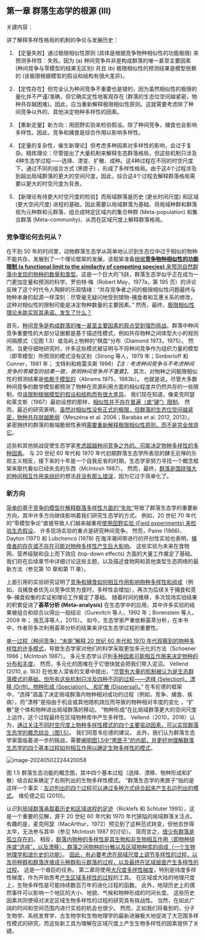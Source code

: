 ## 第一章 群落生态学的根源 (III)

关键内容：

讲了解释多样性格局的机制的争论与发展历史：

1. 【定量失败】通过极限相似性原则 (具体是根据竞争物种相似性的功能极限) 来预测多样性：失败。因为 (a) 种间竞争并非是构成群落的唯一甚至主要因素 (种间竞争与零模型的结果无区别) 并且 (b) 极限相似性的预测结果是模型依赖的 (该极限根据模型的假设和结构有很大差异)。

2. 【定性存在】但完全认为种间竞争不重要也是错的，因为虽然相似性的极限的量化并不严谨/准确，但它确实定性地客观存在 (群落的生态位空间越紧密，物种共存越困难)。因此，应当重新解释极限相似性原则。这就需要考虑除了种间竞争以外的、其他决定物种多样性的因素。

3. 【重新定量】新方向：用田野实验来检验假设。除了种间竞争，捕食也会影响多样性。因此，竞争和捕食是综合作用以影响多样性。

4. 【定量的复杂性，催生新理论】但考虑多种因素对多样性的影响，会过于复杂。精炼理论：尽管提出了大量机制来解释生态群落格局，但这些机制只涉及4种生态学过程——选择、漂变、扩散、成种。这4种过程在不同的时空尺度下，通过不同的组合方式 (黑匣子) ，形成了多样性格局。由于这4个过程涉及到超出局域群落的更大的空间尺度，因此，综合这4个过程去解释群落格局需要以更大的时空尺度为背景。

5. 【新理论有待更大时空尺度的检验】而局域群落是历史 (更长时间尺度) 和区域 (更大空间尺度) 进程的基础，因此需要以局域群落为基础、将局域种群和群落视为元种群和元群落、组合成特定区域内的集合种群 (Meta-population) 和集合群落 (Meta-community)、从而在区域尺度上解释群落格局。





### 竞争理论何去何从？

在不到 50 年的时间里，动物群落生态学从简单地认识到生态位中过于相似的物种不能共存，发展到了一个理论框架的发展，该框架准备<u>根据**竞争物种相似性的功能限制 (a functional limit to the similarity of competing species)** 来预测自然群落中发现的物种的数量和类型</u>。这是一个巨大的飞跃，群落生态学似乎正在成为一门更加定量和预测的科学。罗伯特·梅（Robert May，1977a，第 195 页）的评论反映了这个时代令人陶醉的乐观情绪：“共存竞争者之间的极限相似性问题最终与物种本身的起源一样深刻：尽管毫无疑问地受到猎物-捕食者和互惠关系的修改，这种对相似性的限制可能是决定物种数量的主要因素。” 然而，最终，<u>极限相似性理论未能实现其承诺。发生了什么？</u>

首先，<u>种间竞争是构成群落的唯一甚至主要因素的观点受到强烈挑战</u>。群落中种间竞争重要性的大部分证据都是基于描述性模式，例如共存物种之间体型大小的规则间隔模式（见图 1.3）或岛屿上物种的“棋盘”分布（Diamond 1973，1975）。 然而，当更仔细地研究时，许多这些模式被证明与不将种间竞争作为组织力量的模型（即零模型）所预测的模式没有区别（Strong 等人，1979 年；Simberloff 和 Conner，1981 年； 戈特利和格雷夫斯 1996）*【注：考虑种间竞争与不考虑种间竞争的零模型的结果一致，表明种间竞争并不重要】*。 其次，对物种之间极限相似性的预测结果是<u>依赖于模型的</u>（Abrams 1975，1983b）。 也就是说，尽管大多数种间竞争的数学模型都预测了物种在资源利用方面的相似程度并仍然共存的一些限制，但<u>该限制根据模型的假设和结构而有很大差异</u>。 我们现在知道，像麦克阿瑟和莱文斯（1967）最初设想的那样，<u>相似性并不存在普遍（或“硬”）限制</u>。 然而，最近的研究表明，<u>虽然对相似性没有正式的极限，但群落的生态位空间越紧密，物种共存就越脆弱</u>（Meszéna et al. 2006；Barabás et al. 2012, 2013）。 紧密拥挤的群落的极端脆弱性表明<u>需要重新解释极限相似性原则，而不是完全放弃它</u>。

这些和其他挑战促使生态学家<u>考虑超越种间竞争之外的、可能决定物种多样性的多种因素</u>。 与 20 世纪 60 年代和 1970 年代初期群落生态学所表现的肆无忌惮的乐观主义相反，接下来的十年是一个自我反省的时期，生态学家努力寻找一个概念框架来取代看似已经失去的东西（McIntosh 1987）。 然而，最终，<u>群落是围绕强大的种间相互作用来组织</u>的想法<u>并没有那么错误</u>，因为它过于简单化了。



### 新方向

<u>简单的基于竞争的模型在解释群落多样性方面的“失败”</u>导致了群落生态学的重要新方向，其中许多方向继续影响着我们研究生态学的方式。 例如，20 世纪 70 年代的“零模型争论”直接导致人们越来越重视<u>使用田野实验 (Field experiments) 来检验生态假设</u>。 许多现场实验的重点是研究种间竞争。 然而，Paine (1966)、Dayton (1971) 和 Lubchenco (1978) 在海洋潮间带进行的开创性实验也表明，<u>捕食者的存在或不存在可能对物种多样性产生巨大影响</u>。 这些实验为未来在食物网、营养级联和自上而下效应 (top-down effects) 方面的大量工作奠定了基础。 我们将在后续章节中详细讨论这些主题，以及描述食物网和其他类型生态网络的最新方法（参见第 10 章和第 11 章）。

上面引用的实验研究证明了<u>竞争和捕食如何相互作用影响物种多样性和组成</u>（例如，当捕食者优先以竞争优势为食时，多样性会增加），再次为后续关于捕食和竞争-捕食权衡的实证和理论工作奠定了基础。 随着时间的推移，多次现场实验结果的积累促进了**荟萃分析 (Meta-analysis)** 在生态学中的应用，其中许多实验的结果被组合和综合以得出一般结论（Gurevitch 等人，1992 年；Borenstein 等人，2009 年； 施瓦泽等人，2015）。 如今，生态学家严重依赖荟萃分析，在本书中，作者将多次利用荟萃分析的结果来评估生态学过程的重要性。

<u>单一过程（种间竞争）“未能”解释 20 世纪 60 年代和 1970 年代观察到的物种多样性的许多模式</u>，导致生态学家对他们的科学采取更加多元化的方法（Schoener 1986；McIntosh 1987）。 多元生态学认识到<u>多种因素可能相互作用来决定物种的分布和丰度</u>。 然而，多元化的困难在于它很快就会把我们带入泥沼。 Vellend (2010, p. 183) 在他发人深省的文章中提出，“<u>尽管有大量的机制被认为是生态群落模式的基础，但所有这些机制只涉及四种不同的过程——选择 (Selection)、漂移 (Drift)、物种形成 (Speciation)、 和扩散 (Dispersal)。</u>” 在韦伦德的框架中，“选择”涵盖了决定局域群落内物种相对成功的过程（例如，竞争、捕食、疾病），而“漂移”是指由于机会或其他随机效应而导致的物种相对丰度的变化 ，“扩散”是个体和物种进出局域群落的移动。 “物种形成”在比局域群落更大的空间尺度上运作，这个过程最终在区域物种库中产生多样性。 Vellend（2010，2016）认为，<u>通过关注不同时空尺度上物种多样性模式的四个主要驱动因素，可以实现群落生态学的概念综合（图1.5）</u>。 我们同意韦伦德的建议。 此外，我们认为群落生态学家面临着进一步的挑战，需要<u>阐明图1.5中“黑匣子”的内部，并更好地理解群落生态学的四个基本过程如何相互作用以确定生物多样性的模式</u>。

![image-20240502224420058](C:\Users\iceji\AppData\Roaming\Typora\typora-user-images\image-20240502224420058.png)

图 1.5 群落生态功能的概念图，其中四个基本过程（选择、漂移、物种形成和扩散）结合起来确定了右侧列出的生物多样性模式。 “群落生态学的黑匣子”指的是这样一个事实：<u>左边列出的四个过程可以通过多种方式组合起来产生右边列出的模式</u>。 维伦德之后 (2010)。

认识到<u>局域群落承载着历史和区域进程的足迹</u>（Ricklefs 和 Schluter 1993），这是一个重要的见解，源于 20 世纪 60 年代和 1970 年代狭隘的局域群落关注点。 有趣的是，麦克阿瑟（MacArthur，1972）预见到了这种范式转变，但他去世得太早，无法参与其中（参见 McIntosh 1987 的讨论）。 简而言之，<u>很少有群落是孤立存在的</u>。 相反，<u>群落内物种的多样性是其生物和非生物相互作用（即物种排序或“选择”，以及漂移）、群落之间物种的分散以及区域物种库的组成（一个生物地理学和进化史的功能）</u>。 <u>因此，有必要考虑在局域尺度上调节多样性的过程，以及将种群和群落连接成元种群和元群落的过程，以及最终在区域层面产生多样性的过程</u>。 这是一个艰巨的任务。 第二章将使用<u>大尺度多样性梯度</u>，特别是纬度多样性梯度，作为开始思考<u>产生区域多样性的过程</u>的工具。 在区域或大陆的地理尺度上，生物多样性是可能持续数百万年的进化过程的函数。 此外，地球历史上的偶然事件可以影响一个地区的大小、地貌、气候和物种形成的时间长度。 这些历史因素共同使得对决定区域生物多样性的过程的研究具有挑战性。 当然，在如此广阔的时间和空间范围内进行实验的机会也很少。 然而，正如我们将看到的，分子生物学、系统发育学、古生物学和生物地理学的最新进展极大地促进了大范围多样性模式的研究，而这些新工具为理解在区域尺度上产生生物多样性的因素提供了关键。

